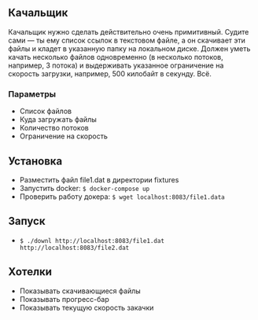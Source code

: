## Качальщик

Качальщик нужно сделать действительно очень примитивный. Судите сами — ты ему список ссылок в текстовом файле, а он скачивает эти файлы и кладет в указанную папку на локальном диске. Должен уметь качать несколько файлов одновременно (в несколько потоков, например, 3 потока) и выдерживать указанное ограничение на скорость загрузки, например, 500 килобайт в секунду. Всё.

### Параметры

* Список файлов
* Куда загружать файлы
* Количество потоков
* Ограничение на скорость

## Установка
* Разместить файл file1.dat в директории fixtures
* Запустить docker: `$ docker-compose up`
* Проверить работу докера: `$ wget localhost:8083/file1.data`

## Запуск
* `$ ./downl http://localhost:8083/file1.dat http://localhost:8083/file2.dat`

## Хотелки
* Показывать скачивающиеся файлы
* Показывать прогресс-бар
* Показывать текущую скорость закачки
